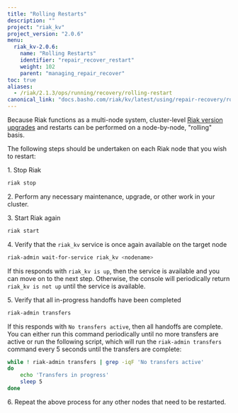 ```yaml
---
title: "Rolling Restarts"
description: ""
project: "riak_kv"
project_version: "2.0.6"
menu:
  riak_kv-2.0.6:
    name: "Rolling Restarts"
    identifier: "repair_recover_restart"
    weight: 102
    parent: "managing_repair_recover"
toc: true
aliases:
  - /riak/2.1.3/ops/running/recovery/rolling-restart
canonical_link: "docs.basho.com/riak/kv/latest/using/repair-recovery/rolling-restart"
---
```


Because Riak functions as a multi-node system, cluster-level [Riak version upgrades](/riak/kv/2.0.6/setup/upgrading/cluster) and restarts can be performed on a node-by-node, "rolling" basis.

The following steps should be undertaken on each Riak node that you wish to restart:

1\. Stop Riak

```bash
riak stop
```

2\. Perform any necessary maintenance, upgrade, or other work in your cluster.

3\. Start Riak again

```bash
riak start
```

4\. Verify that the `riak_kv` service is once again available on the target node

```bash
riak-admin wait-for-service riak_kv <nodename>
```

If this responds with `riak_kv is up`, then the service is available and you can move on to the next step. Otherwise, the console will periodically return `riak_kv is not up` until the service is available.

5\. Verify that all in-progress handoffs have been completed

```bash
riak-admin transfers
```

If this responds with `No transfers active`, then all handoffs are complete. You can either run this command periodically until no more transfers are active or run the following script, which will run the `riak-admin transfers` command every 5 seconds until the transfers are complete:

```bash
while ! riak-admin transfers | grep -iqF 'No transfers active'
do
    echo 'Transfers in progress'
    sleep 5
done
```

6\. Repeat the above process for any other nodes that need to be restarted.
